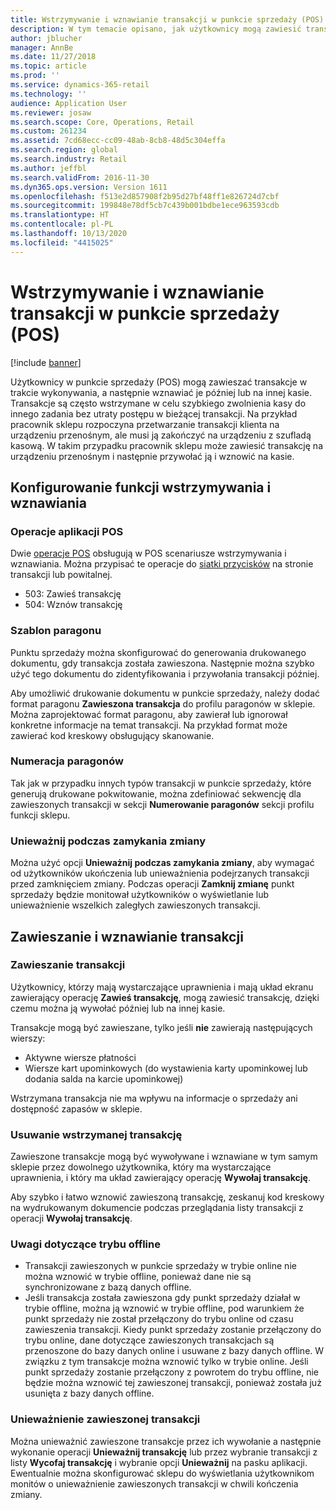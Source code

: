 ```yaml
---
title: Wstrzymywanie i wznawianie transakcji w punkcie sprzedaży (POS)
description: W tym temacie opisano, jak użytkownicy mogą zawiesić transakcje w trakcie wykonywania i następnie wznowić je później lub na innej kasie przy użyciu Dynamics 365 Commerce.
author: jblucher
manager: AnnBe
ms.date: 11/27/2018
ms.topic: article
ms.prod: ''
ms.service: dynamics-365-retail
ms.technology: ''
audience: Application User
ms.reviewer: josaw
ms.search.scope: Core, Operations, Retail
ms.custom: 261234
ms.assetid: 7cd68ecc-cc09-48ab-8cb8-48d5c304effa
ms.search.region: global
ms.search.industry: Retail
ms.author: jeffbl
ms.search.validFrom: 2016-11-30
ms.dyn365.ops.version: Version 1611
ms.openlocfilehash: f513e2d857908f2b95d27bf48ff1e826724d7cbf
ms.sourcegitcommit: 199848e78df5cb7c439b001bdbe1ece963593cdb
ms.translationtype: HT
ms.contentlocale: pl-PL
ms.lasthandoff: 10/13/2020
ms.locfileid: "4415025"
---
```

# <a name="suspend-and-resume-a-transaction-in-the-point-of-sale-pos"></a>Wstrzymywanie i wznawianie transakcji w punkcie sprzedaży (POS)

[!include [banner](includes/banner.md)]


Użytkownicy w punkcie sprzedaży (POS) mogą zawieszać transakcje w trakcie wykonywania, a następnie wznawiać je później lub na innej kasie. Transakcje są często wstrzymane w celu szybkiego zwolnienia kasy do innego zadania bez utraty postępu w bieżącej transakcji. Na przykład pracownik sklepu rozpoczyna przetwarzanie transakcji klienta na urządzeniu przenośnym, ale musi ją zakończyć na urządzeniu z szufladą kasową. W takim przypadku pracownik sklepu może zawiesić transakcję na urządzeniu przenośnym i następnie przywołać ją i wznowić na kasie.

## <a name="configure-suspend-and-resume-functionality"></a>Konfigurowanie funkcji wstrzymywania i wznawiania

### <a name="pos-operations"></a>Operacje aplikacji POS

Dwie [operacje POS](pos-operations.md) obsługują w POS scenariusze wstrzymywania i wznawiania. Można przypisać te operacje do [siatki przycisków](pos-screen-layouts.md) na stronie transakcji lub powitalnej.

- 503: Zawieś transakcję
- 504: Wznów transakcję

### <a name="receipt-template"></a>Szablon paragonu

Punktu sprzedaży można skonfigurować do generowania drukowanego dokumentu, gdy transakcja została zawieszona. Następnie można szybko użyć tego dokumentu do zidentyfikowania i przywołania transakcji później.

Aby umożliwić drukowanie dokumentu w punkcie sprzedaży, należy dodać format paragonu **Zawieszona transakcja** do profilu paragonów w sklepie. Można zaprojektować format paragonu, aby zawierał lub ignorował konkretne informacje na temat transakcji. Na przykład format może zawierać kod kreskowy obsługujący skanowanie.

### <a name="receipt-numbering"></a>Numeracja paragonów

Tak jak w przypadku innych typów transakcji w punkcie sprzedaży, które generują drukowane pokwitowanie, można zdefiniować sekwencję dla zawieszonych transakcji w sekcji **Numerowanie paragonów** sekcji profilu funkcji sklepu.

### <a name="void-when-closing-shift"></a>Unieważnij podczas zamykania zmiany

Można użyć opcji **Unieważnij podczas zamykania zmiany**, aby wymagać od użytkowników ukończenia lub unieważnienia podejrzanych transakcji przed zamknięciem zmiany. Podczas operacji **Zamknij zmianę** punkt sprzedaży będzie monitował użytkowników o wyświetlanie lub unieważnienie wszelkich zaległych zawieszonych transakcji.

## <a name="suspend-and-resume-a-transaction"></a>Zawieszanie i wznawianie transakcji

### <a name="suspend-a-transaction"></a>Zawieszanie transakcji

Użytkownicy, którzy mają wystarczające uprawnienia i mają układ ekranu zawierający operację **Zawieś transakcję**, mogą zawiesić transakcję, dzięki czemu można ją wywołać później lub na innej kasie.

Transakcje mogą być zawieszane, tylko jeśli **nie** zawierają następujących wierszy:

- Aktywne wiersze płatności
- Wiersze kart upominkowych (do wystawienia karty upominkowej lub dodania salda na karcie upominkowej)

Wstrzymana transakcja nie ma wpływu na informacje o sprzedaży ani dostępność zapasów w sklepie.

### <a name="resume-a-suspended-transaction"></a>Usuwanie wstrzymanej transakcję

Zawieszone transakcje mogą być wywoływane i wznawiane w tym samym sklepie przez dowolnego użytkownika, który ma wystarczające uprawnienia, i który ma układ zawierający operację **Wywołaj transakcję**.

Aby szybko i łatwo wznowić zawieszoną transakcję, zeskanuj kod kreskowy na wydrukowanym dokumencie podczas przeglądania listy transakcji z operacji **Wywołaj transakcję**.

### <a name="considerations-for-offline-mode"></a>Uwagi dotyczące trybu offline

- Transakcji zawieszonych w punkcie sprzedaży w trybie online nie można wznowić w trybie offline, ponieważ dane nie są synchronizowane z bazą danych offline.
- Jeśli transakcja została zawieszona gdy punkt sprzedaży działał w trybie offline, można ją wznowić w trybie offline, pod warunkiem że punkt sprzedaży nie został przełączony do trybu online od czasu zawieszenia transakcji. Kiedy punkt sprzedaży zostanie przełączony do trybu online, dane dotyczące zawieszonych transakcjach są przenoszone do bazy danych online i usuwane z bazy danych offline. W związku z tym transakcje można wznowić tylko w trybie online. Jeśli punkt sprzedaży zostanie przełączony z powrotem do trybu offline, nie będzie można wznowić tej zawieszonej transakcji, ponieważ została już usunięta z bazy danych offline.

### <a name="void-a-suspended-transaction"></a>Unieważnienie zawieszonej transakcji

Można unieważnić zawieszone transakcje przez ich wywołanie a następnie wykonanie operacji **Unieważnij transakcję** lub przez wybranie transakcji z listy **Wycofaj transakcję** i wybranie opcji **Unieważnij** na pasku aplikacji. Ewentualnie można skonfigurować sklepu do wyświetlania użytkownikom monitów o unieważnienie zawieszonych transakcji w chwili kończenia zmiany.
